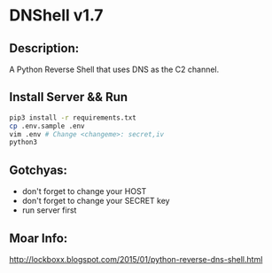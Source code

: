 # DNShell v1.7


## Description:
  A Python Reverse Shell that uses DNS as the C2 channel.

## Install Server && Run
```bash
pip3 install -r requirements.txt
cp .env.sample .env
vim .env # Change <changeme>: secret,iv 
python3 
```


## Gotchyas:
  - don't forget to change your HOST
  - don't forget to change your SECRET key
  - run server first

## Moar Info:
  http://lockboxx.blogspot.com/2015/01/python-reverse-dns-shell.html
